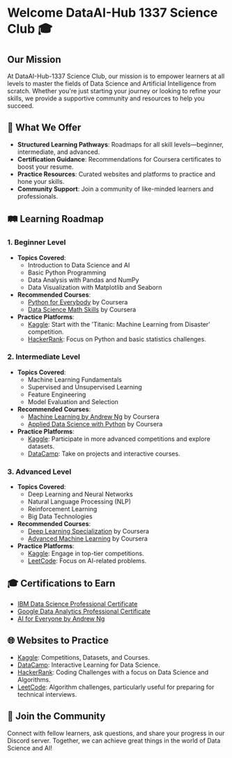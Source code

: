 # Welcome DataAI-Hub 1337 Science Club 🎓

## Our Mission
At  DataAI-Hub-1337 Science Club, our mission is to empower learners at all levels to master the fields of Data Science and Artificial Intelligence from scratch. Whether you're just starting your journey or looking to refine your skills, we provide a supportive community and resources to help you succeed.

## 🌟 What We Offer
- **Structured Learning Pathways**: Roadmaps for all skill levels—beginner, intermediate, and advanced.
- **Certification Guidance**: Recommendations for Coursera certificates to boost your resume.
- **Practice Resources**: Curated websites and platforms to practice and hone your skills.
- **Community Support**: Join a community of like-minded learners and professionals.

## 🛤️ Learning Roadmap

### 1. **Beginner Level**
   - **Topics Covered**:
     - Introduction to Data Science and AI
     - Basic Python Programming
     - Data Analysis with Pandas and NumPy
     - Data Visualization with Matplotlib and Seaborn
   - **Recommended Courses**:
     - [Python for Everybody](https://www.coursera.org/specializations/python) by Coursera
     - [Data Science Math Skills](https://www.coursera.org/learn/datasciencemathskills) by Coursera
   - **Practice Platforms**:
     - [Kaggle](https://www.kaggle.com/): Start with the 'Titanic: Machine Learning from Disaster' competition.
     - [HackerRank](https://www.hackerrank.com/domains/tutorials/10-days-of-statistics): Focus on Python and basic statistics challenges.

### 2. **Intermediate Level**
   - **Topics Covered**:
     - Machine Learning Fundamentals
     - Supervised and Unsupervised Learning
     - Feature Engineering
     - Model Evaluation and Selection
   - **Recommended Courses**:
     - [Machine Learning by Andrew Ng](https://www.coursera.org/learn/machine-learning) by Coursera
     - [Applied Data Science with Python](https://www.coursera.org/specializations/data-science-python) by Coursera
   - **Practice Platforms**:
     - [Kaggle](https://www.kaggle.com/): Participate in more advanced competitions and explore datasets.
     - [DataCamp](https://www.datacamp.com/): Take on projects and interactive courses.

### 3. **Advanced Level**
   - **Topics Covered**:
     - Deep Learning and Neural Networks
     - Natural Language Processing (NLP)
     - Reinforcement Learning
     - Big Data Technologies
   - **Recommended Courses**:
     - [Deep Learning Specialization](https://www.coursera.org/specializations/deep-learning) by Coursera
     - [Advanced Machine Learning](https://www.coursera.org/specializations/aml) by Coursera
   - **Practice Platforms**:
     - [Kaggle](https://www.kaggle.com/): Engage in top-tier competitions.
     - [LeetCode](https://leetcode.com/explore/learn/card/recursion/): Focus on AI-related problems.

## 🎓 Certifications to Earn
- [IBM Data Science Professional Certificate](https://www.coursera.org/professional-certificates/ibm-data-science)
- [Google Data Analytics Professional Certificate](https://www.coursera.org/professional-certificates/google-data-analytics)
- [AI for Everyone by Andrew Ng](https://www.coursera.org/learn/ai-for-everyone)

## 🌐 Websites to Practice
- [Kaggle](https://www.kaggle.com/): Competitions, Datasets, and Courses.
- [DataCamp](https://www.datacamp.com/): Interactive Learning for Data Science.
- [HackerRank](https://www.hackerrank.com/): Coding Challenges with a focus on Data Science and Algorithms.
- [LeetCode](https://leetcode.com/): Algorithm challenges, particularly useful for preparing for technical interviews.

## 🤝 Join the Community
Connect with fellow learners, ask questions, and share your progress in our Discord server. Together, we can achieve great things in the world of Data Science and AI!
